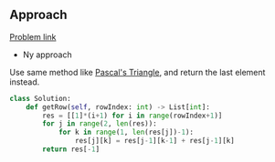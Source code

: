 ## Approach

[Problem link](https://leetcode.com/problems/pascals-triangle-ii/)

- Ny approach

Use same method like [Pascal's Triangle](https://github.com/Chunar5354/some_notes/blob/master/leetcode/problems/Pascal'sTriangle.md), and return the last element instead.

```python
class Solution:
    def getRow(self, rowIndex: int) -> List[int]:
        res = [[1]*(i+1) for i in range(rowIndex+1)]
        for j in range(2, len(res)):
            for k in range(1, len(res[j])-1):
                res[j][k] = res[j-1][k-1] + res[j-1][k]
        return res[-1]
```
